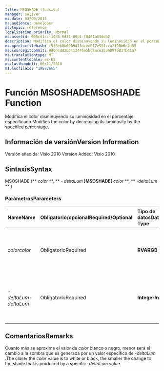 ```yaml
---
title: MSOSHADE (función)
manager: soliver
ms.date: 03/09/2015
ms.audience: Developer
ms.topic: reference
localization_priority: Normal
ms.assetid: 905cd1cc-14d3-5d37-89c4-f8461a03dda2
description: Modifica el color disminuyendo su luminosidad en el porcentaje especificado.
ms.openlocfilehash: f5f6eb0b6009473dcec017e951cca2f90b6c4d55
ms.sourcegitcommit: 9d60cd82b5413446e5bc8ace2cd689f683fb41a7
ms.translationtype: MT
ms.contentlocale: es-ES
ms.lasthandoff: 06/11/2018
ms.locfileid: "19822665"
---
```

# <a name="msoshade-function"></a><span data-ttu-id="dd64b-103">Función MSOSHADE</span><span class="sxs-lookup"><span data-stu-id="dd64b-103">MSOSHADE Function</span></span>

<span data-ttu-id="dd64b-104">Modifica el color disminuyendo su luminosidad en el porcentaje especificado.</span><span class="sxs-lookup"><span data-stu-id="dd64b-104">Modifies the color by decreasing its luminosity by the specified percentage.</span></span>
  
## <a name="version-information"></a><span data-ttu-id="dd64b-105">Información de versión</span><span class="sxs-lookup"><span data-stu-id="dd64b-105">Version Information</span></span>

<span data-ttu-id="dd64b-106">Versión añadida: Visio 2010
</span><span class="sxs-lookup"><span data-stu-id="dd64b-106">Version Added: Visio 2010</span></span> 
  
## <a name="syntax"></a><span data-ttu-id="dd64b-107">Sintaxis</span><span class="sxs-lookup"><span data-stu-id="dd64b-107">Syntax</span></span>

<span data-ttu-id="dd64b-108">MSOSHADE (** *color* **, ** *- deltaLum* **)</span><span class="sxs-lookup"><span data-stu-id="dd64b-108">MSOSHADE(** *color* **, ** *-deltaLum* ** )</span></span> 
  
### <a name="parameters"></a><span data-ttu-id="dd64b-109">Parámetros</span><span class="sxs-lookup"><span data-stu-id="dd64b-109">Parameters</span></span>

|<span data-ttu-id="dd64b-110">**Name**</span><span class="sxs-lookup"><span data-stu-id="dd64b-110">**Name**</span></span>|<span data-ttu-id="dd64b-111">**Obligatorio/opcional**</span><span class="sxs-lookup"><span data-stu-id="dd64b-111">**Required/Optional**</span></span>|<span data-ttu-id="dd64b-112">**Tipo de datos**</span><span class="sxs-lookup"><span data-stu-id="dd64b-112">**Data Type**</span></span>|<span data-ttu-id="dd64b-113">**Descripción**</span><span class="sxs-lookup"><span data-stu-id="dd64b-113">**Description**</span></span>|
|:-----|:-----|:-----|:-----|
| <span data-ttu-id="dd64b-114">_color_</span><span class="sxs-lookup"><span data-stu-id="dd64b-114">_color_</span></span> <br/> |<span data-ttu-id="dd64b-115">Obligatorio</span><span class="sxs-lookup"><span data-stu-id="dd64b-115">Required</span></span>  <br/> |<span data-ttu-id="dd64b-116">**RVA**</span><span class="sxs-lookup"><span data-stu-id="dd64b-116">**RGB**</span></span> <br/> |<span data-ttu-id="dd64b-117">Valor de color RGB estándar (rojo, verde, azul) o referencia a un color.</span><span class="sxs-lookup"><span data-stu-id="dd64b-117">The standard RGB (red, green, blue) color value or reference to a color.</span></span>  <br/> |
| <span data-ttu-id="dd64b-118">_-deltaLum_</span><span class="sxs-lookup"><span data-stu-id="dd64b-118">_-deltaLum_</span></span> <br/> |<span data-ttu-id="dd64b-119">Obligatorio</span><span class="sxs-lookup"><span data-stu-id="dd64b-119">Required</span></span>  <br/> |<span data-ttu-id="dd64b-120">**Integer**</span><span class="sxs-lookup"><span data-stu-id="dd64b-120">**Integer**</span></span> <br/> |<span data-ttu-id="dd64b-121">El cambio de porcentaje hacia blanco (-100%) o negro (100%) desde el valor de _color_ .</span><span class="sxs-lookup"><span data-stu-id="dd64b-121">The percentage change toward white (-100%) or black (100%) from the  _color_ value.</span></span>  <br/> |
   
## <a name="remarks"></a><span data-ttu-id="dd64b-122">Comentarios</span><span class="sxs-lookup"><span data-stu-id="dd64b-122">Remarks</span></span>

<span data-ttu-id="dd64b-123">Cuanto más se aproxime el valor de _color_ blanco o negro, menor será el cambio a la sombra que es generada por un valor específico de _-deltaLum_ .</span><span class="sxs-lookup"><span data-stu-id="dd64b-123">The closer the  _color_ value is to white or black, the smaller the change to the shade that is produced by a specific  _-deltaLum_ value.</span></span> 
  

